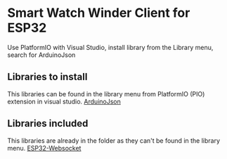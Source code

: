 # Smart Watch Winder Client for ESP32
Use PlatformIO with Visual Studio, install library from the Library menu, search for ArduinoJson

## Libraries to install
This libraries can be found in the library menu from PlatformIO (PIO) extension in visual studio.
[ArduinoJson](https://arduinojson.org/)

## Libraries included
This libraries are already in the folder as they can't be found in the library menu.
[ESP32-Websocket](https://github.com/fburel/ESP32-Websocket)